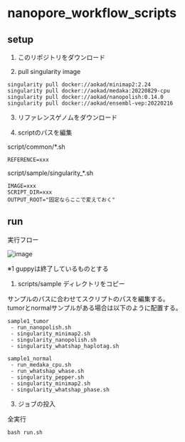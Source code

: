 # nanopore_workflow_scripts

## setup

1. このリポジトリをダウンロード

2. pull singularity image

```
singularity pull docker://aokad/minimap2:2.24
singularity pull docker://aokad/medaka:20220829-cpu
singularity pull docker://aokad/nanopolish:0.14.0
singularity pull docker://aokad/ensembl-vep:20220216
```

3. リファレンスゲノムをダウンロード

4. scriptのパスを編集

script/common/*.sh
```
REFERENCE=xxx
```

script/sample/singularity_*.sh
```
IMAGE=xxx
SCRIPT_DIR=xxx
OUTPUT_ROOT="固定ならここで変えておく"
```

## run

実行フロー

![image](https://user-images.githubusercontent.com/13672949/185896507-4f7dae2e-7ce3-4d1e-b038-41643f486304.png)

※1 guppyは終了しているものとする  

1. scripts/sample ディレクトリをコピー

サンプルのパスに合わせてスクリプトのパスを編集する。  
tumorとnormalサンプルがある場合は以下のように配置する。

```
sample1_tumor
 - run_nanopolish.sh
 - singularity_minimap2.sh
 - singularity_nanopolish.sh
 - singularity_whatshap_haplotag.sh

sample1_normal
 - run_medaka_cpu.sh
 - run_whatshap_whase.sh
 - singularity_pepper.sh
 - singularity_minimap2.sh
 - singularity_whatshap_phase.sh
```

3. ジョブの投入

全実行

```
bash run.sh
```
